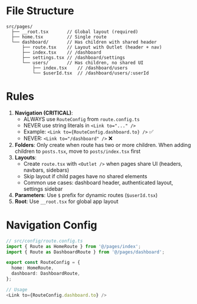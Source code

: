 # File Structure

```
src/pages/
  ├── __root.tsx       // Global layout (required)
  ├── home.tsx         // Single route
  └── dashboard/       // Has children with shared header
      ├── route.tsx    // Layout with Outlet (header + nav)
      ├── index.tsx    // /dashboard
      ├── settings.tsx // /dashboard/settings
      └── users/       // Has children, no shared UI
          ├── index.tsx    // /dashboard/users
          └── $userId.tsx  // /dashboard/users/:userId
```

# Rules

1. **Navigation (CRITICAL)**: 
   - ALWAYS use `RouteConfig` from `route.config.ts`
   - NEVER use string literals in `<Link to="..." />`
   - Example: `<Link to={RouteConfig.dashboard.to} />` ✅
   - NEVER: `<Link to="/dashboard" />` ❌
2. **Folders**: Only create when route has two or more children. When adding children to `posts.tsx`, move to `posts/index.tsx` first
3. **Layouts**: 
   - Create `route.tsx` with `<Outlet />` when pages share UI (headers, navbars, sidebars)
   - Skip layout if child pages have no shared elements
   - Common use cases: dashboard header, authenticated layout, settings sidebar
4. **Parameters**: Use `$` prefix for dynamic routes (`$userId.tsx`)
5. **Root**: Use `__root.tsx` for global app layout

# Navigation Config

```typescript
// src/config/route.config.ts
import { Route as HomeRoute } from '@/pages/index';
import { Route as DashboardRoute } from '@/pages/dashboard';

export const RouteConfig = {
  home: HomeRoute,
  dashboard: DashboardRoute,
};

// Usage
<Link to={RouteConfig.dashboard.to} />
```
